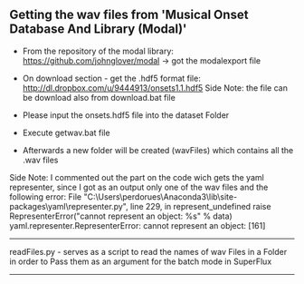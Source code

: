 Getting the wav files from 'Musical Onset Database And Library (Modal)'
-----------------------------------------------------------------------

- From the repository of the modal library: https://github.com/johnglover/modal -> got the modalexport file

- On download section - get the .hdf5 format file: http://dl.dropbox.com/u/9444913/onsets1.1.hdf5
	Side Note: the file can be download also from download.bat file 

- Please input the onsets.hdf5 file into the dataset Folder

- Execute getwav.bat file

- Afterwards a new folder will be created (wavFiles) which contains all the .wav files

Side Note: I commented out the part on the code wich gets the yaml representer, since I got as an output only one of the wav files and the following error:
  File "C:\Users\perdorues\Anaconda3\lib\site-packages\yaml\representer.py", line 229, in represent_undefined
    raise RepresenterError("cannot represent an object: %s" % data)
yaml.representer.RepresenterError: cannot represent an object: [161]

------------------------------------------------------------------------

readFiles.py - serves as a script to read the names of wav Files in a Folder in order to Pass them 
as an argument for the batch mode in SuperFlux

------------------------------------------------------------------------